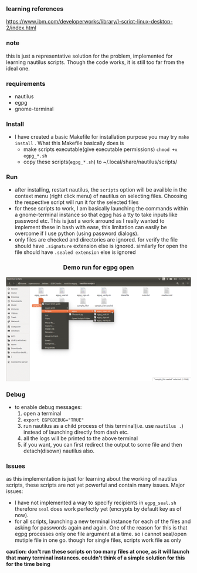 ### learning references
https://www.ibm.com/developerworks/library/l-script-linux-desktop-2/index.html

### note
this is just a representative solution for the problem, implemented for
learning nautilus scripts. Though the code works, it is still too far from the ideal one.

### requirements
- nautilus
- egpg
- gnome-terminal

### Install
- I have created a basic Makefile for installation purpose you may try `make install` . What this Makefile basically does is
  - make scripts executable(give executable permissions) 
    `chmod +x egpg_*.sh`  
  - copy these scripts(`egpg_*.sh`) to ~/.local/share/nautilus/scripts/  

### Run
- after installing, restart nautilus, the `scripts` option will be availble in the context menu (right click menu) of nautilus on selecting files. Choosing the respective script will run it for the selected files
- for these scripts to work, I am basically launching the commands within
a gnome-terminal instance so that egpg has a tty to take inputs like password etc. This is just a work arround as I really wanted to implement these in bash with ease, this limitation can easily be overcome if I use python (using password dialogs).
- only files are checked and directories are ignored. for verify the file
  should have `.signature` extension else is ignored. similarly for open the file should have `.sealed extension` else is ignored
<h3 align="center">
Demo run for egpg open
</h3>

<p>
  <img src="./gifs/egpg_open.gif" alt="egpg open gif">
</p>

### Debug
- to enable debug messages:
  1. open a terminal
  2. `export EGPGDEBUG="TRUE"`
  3. run nautilus as a child process of this terminal(i.e. use `nautilus .`) instead of launching directly from dash etc.
  4. all the logs will be printed to the above terminal
  5. if you want, you can first redirect the output to some file and then detach(disown) nautilus also.
  
### Issues
as this implementation is just for learning about the working of
nautilus scripts, these scripts are not yet powerful and contain many
issues. Major issues:
- I have not implemented a way to specify recipients in `egpg_seal.sh` therefore `seal` does work perfectly yet (encrypts by default key as of now). 
- for all scripts, launching a new terminal instance for each of the files and asking for passwords again and again. One of the reason for this is that egpg processes only one file argument at a time.
  so i cannot seal/open mutiple file in one go. though for single files, scripts work file as only 
  
**caution: don't run these scripts on too many files at once, as it will launch that many terminal instances. couldn't think of a simple solution for this for the time being**
